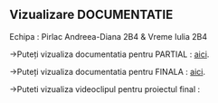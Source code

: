 ## Vizualizare DOCUMENTATIE 
Echipa : 
Pirlac Andreea-Diana 2B4 &
Vreme Iulia 2B4

->Puteți vizualiza documentatia pentru PARTIAL : [aici](https://iulica04.github.io/RomanianDrugExplorer/Documentatie.html).

->Puteți vizualiza documentatia pentru FINALA : [aici](https://docs.google.com/document/d/1Yxdhd9fqQlxNvFEvOvoO7vEbFi2M2DDkZIcRO0QCArc/edit).

->Puteti vizualiza videoclipul pentru proiectul final :
